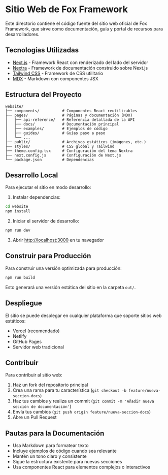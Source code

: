 # Sitio Web de Fox Framework

Este directorio contiene el código fuente del sitio web oficial de Fox Framework, que sirve como documentación, guía y portal de recursos para desarrolladores.

## Tecnologías Utilizadas

- [Next.js](https://nextjs.org/) - Framework React con renderizado del lado del servidor
- [Nextra](https://nextra.site/) - Framework de documentación construido sobre Next.js
- [Tailwind CSS](https://tailwindcss.com/) - Framework de CSS utilitario
- [MDX](https://mdxjs.com/) - Markdown con componentes JSX

## Estructura del Proyecto

```
website/
├── components/          # Componentes React reutilizables
├── pages/               # Páginas y documentación (MDX)
│   ├── api-reference/   # Referencia detallada de la API
│   ├── docs/            # Documentación principal
│   ├── examples/        # Ejemplos de código
│   ├── guides/          # Guías paso a paso
│   └── ...
├── public/              # Archivos estáticos (imágenes, etc.)
├── styles/              # CSS global y Tailwind
├── theme.config.tsx     # Configuración del tema Nextra
├── next.config.js       # Configuración de Next.js
└── package.json         # Dependencias
```

## Desarrollo Local

Para ejecutar el sitio en modo desarrollo:

1. Instalar dependencias:

```bash
cd website
npm install
```

2. Iniciar el servidor de desarrollo:

```bash
npm run dev
```

3. Abrir [http://localhost:3000](http://localhost:3000) en tu navegador

## Construir para Producción

Para construir una versión optimizada para producción:

```bash
npm run build
```

Esto generará una versión estática del sitio en la carpeta `out/`.

## Despliegue

El sitio se puede desplegar en cualquier plataforma que soporte sitios web estáticos:

- Vercel (recomendado)
- Netlify
- GitHub Pages
- Servidor web tradicional

## Contribuir

Para contribuir al sitio web:

1. Haz un fork del repositorio principal
2. Crea una rama para tu característica (`git checkout -b feature/nueva-seccion-docs`)
3. Haz tus cambios y realiza un commit (`git commit -m 'Añadir nueva sección de documentación'`)
4. Envía tus cambios (`git push origin feature/nueva-seccion-docs`)
5. Abre un Pull Request

## Pautas para la Documentación

- Usa Markdown para formatear texto
- Incluye ejemplos de código cuando sea relevante
- Mantén un tono claro y consistente
- Sigue la estructura existente para nuevas secciones
- Usa componentes React para elementos complejos o interactivos

